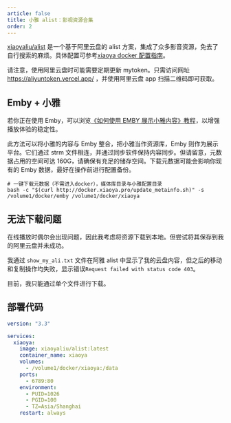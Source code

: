 ```yaml
---
article: false
title: 小雅 alist：影视资源合集
order: 2
---
```


[xiaoyaliu/alist](https://hub.docker.com/r/xiaoyaliu/alist) 是一个基于阿里云盘的 alist 方案，集成了众多影音资源，免去了自行搜索的麻烦。具体配置可参考[xiaoya docker 配置指南](https://xiaoyaliu.notion.site/xiaoya-docker-69404af849504fa5bcf9f2dd5ecaa75f)。

请注意，使用阿里云盘时可能需要定期更新 mytoken。只需访问网址 <https://aliyuntoken.vercel.app/> ，并使用阿里云盘 app 扫描二维码即可获取。

## Emby + 小雅

若你正在使用 Emby，可以浏览[《如何使用 EMBY 展示小雅内容》教程](https://xiaoyaliu.notion.site/d353c9ceb15444d7b8e21ce6097ed739?v=145044ac8252470a9feef094ff1db520)，以增强播放体验的稳定性。

此方法可以将小雅的内容与 Emby 整合，把小雅当作资源库，Emby 则作为展示平台。它们通过 strm 文件相连，并通过同步软件保持内容同步。但请留意，元数据占用的空间可达 160G，请确保有充足的储存空间。下载元数据可能会影响你现有的 Emby 数据，最好在操作前进行配置备份。

```shell
# 一键下载元数据（不需进入docker），媒体库目录与小雅配置目录
bash -c "$(curl http://docker.xiaoya.pro/update_metainfo.sh)" -s /volume1/docker/emby /volume1/docker/xiaoya
```

## 无法下载问题

在线播放时偶尔会出现问题，因此我考虑将资源下载到本地。但尝试将其保存到我的阿里云盘并未成功。

我通过 `show_my_ali.txt` 文件在阿雅 alist 中显示了我的云盘内容，但之后的移动和复制操作均失败，显示错误`Request failed with status code 403`。

目前，我只能通过单个文件进行下载。

## 部署代码

```yml
version: "3.3"

services:
  xiaoya:
    image: xiaoyaliu/alist:latest
    container_name: xiaoya
    volumes:
      - /volume1/docker/xiaoya:/data
    ports:
      - 6789:80
    environment:
      - PUID=1026
      - PGID=100
      - TZ=Asia/Shanghai
    restart: always
```
